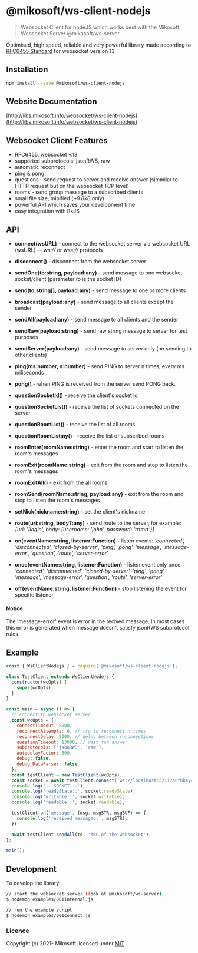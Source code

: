 # @mikosoft/ws-client-nodejs
> Websocket Client for nodeJS which works best with the Mikosoft Websocket Server @mikosoft/ws-server.

Optimised, high speed, reliable and very powerful library made according to [RFC6455 Standard](https://www.iana.org/assignments/websocket/websocket.xml) for websocket version 13.

## Installation
```bash
npm install --save @mikosoft/ws-client-nodejs
```

## Website Documentation
[http://libs.mikosoft.info/websocket/ws-client-nodejs](http://libs.mikosoft.info/websocket/ws-client-nodejs)


## Websocket Client Features
- RFC6455, websocket v.13
- supported subprotocols: jsonRWS, raw
- automatic reconnect
- ping & pong
- questions - send request to server and receive answer (simmilar to HTTP request but on the websocket TCP level)
- rooms - send group message to a subscribed clients
- small file size, minified (*~9.8kB only*)
- powerful API which saves your development time
- easy integration with RxJS



## API
- **connect(wsURL)** - connect to the websocket server via websocket URL (wsURL) -- *ws://* or *wss://* protocols
- **disconnect()** - disconnect from the websocket server

- **sendOne(to:string, payload:any)** - send message to one websocket socket/client (parameter *to* is the socket ID)
- **send(to:string[], payload:any)** - send message to one or more clients
- **broadcast(payload:any)** - send message to all clients except the sender
- **sendAll(payload:any)** - send message to all clients and the sender
- **sendRaw(payload:string)** - send raw string message to server for test purposes
- **sendServer(payload:any)** - send message to server only (no sending to other clients)

- **ping(ms:number, n:number)** - send PING to server n times, every ms miliseconds
- **pong()** - when PING is received from the server send PONG back.

- **questionSocketId()** - receive the client's socket id
- **questionSocketList()** - receive the list of sockets connected on the server
- **questionRoomList()** - receive the list of all rooms
- **questionRoomListmy()** - receive the list of subscribed rooms

- **roomEnter(roomName:string)** - enter the room and start to listen the room's messages
- **roomExit(roomName:string)** - exit from the room and stop to listen the room's messages
- **roomExitAll()** - exit from the all rooms
- **roomSend(roomName:string, payload:any)** - exit from the room and stop to listen the room's messages

- **setNick(nickname:string)** - set the client's nickname
- **route(uri:string, body?:any)** - send route to the server, for example: *{uri: '/login', body: {username: 'john', password: 'trtmrt'}}*

- **on(eventName:string, listener:Function)** - listen events: *'connected', 'disconnected', 'closed-by-server', 'ping', 'pong', 'message', 'message-error', 'question', 'route', 'server-error'*
- **once(eventName:string, listener:Function)** - listen event only once: *'connected', 'disconnected', 'closed-by-server', 'ping', 'pong', 'message', 'message-error', 'question', 'route', 'server-error'*
- **off(eventName:string, listener:Function)** - stop listening the event for specific listener


#### Notice
The 'message-error' event is error in the recived message. In most cases this error is generated when message doesn't satisfy jsonRWS subprotocol rules.


## Example
```javascript
const { WsClientNodejs } = require('@mikosoft/ws-client-nodejs');

class TestClient extends WsClientNodejs {
  constructor(wcOpts) {
    super(wcOpts);
  }
}

const main = async () => {
  // connect to websocket server
  const wcOpts = {
    connectTimeout: 8000,
    reconnectAttempts: 6, // try to reconnect n times
    reconnectDelay: 5000, // delay between reconnections
    questionTimeout: 13000, // wait for answer
    subprotocols: ['jsonRWS', 'raw'],
    autodelayFactor: 500,
    debug: false,
    debug_DataParser: false
  };
  const testClient = new TestClient(wcOpts);
  const socket = await testClient.connect('ws://localhost:3211?authkey=TRTmrt');
  console.log('---SOCKET---');
  console.log('readyState::', socket.readyState);
  console.log('writable::', socket.writable);
  console.log('readable::', socket.readable);

  testClient.on('message', (msg, msgSTR, msgBUF) => {
    console.log('received message::', msgSTR);
  });

  await testClient.sendAll(to, 'ABC of the websocket');
};

main();
```


## Development
To develop the library:
```bash
// start the websocket server (look at @mikosoft/ws-server)
$ nodemon examples/001internal.js

// run the example script
$ nodemon examples/001connect.js
```



### Licence
Copyright (c) 2021- Mikosoft licensed under [MIT](../LICENSE) .
